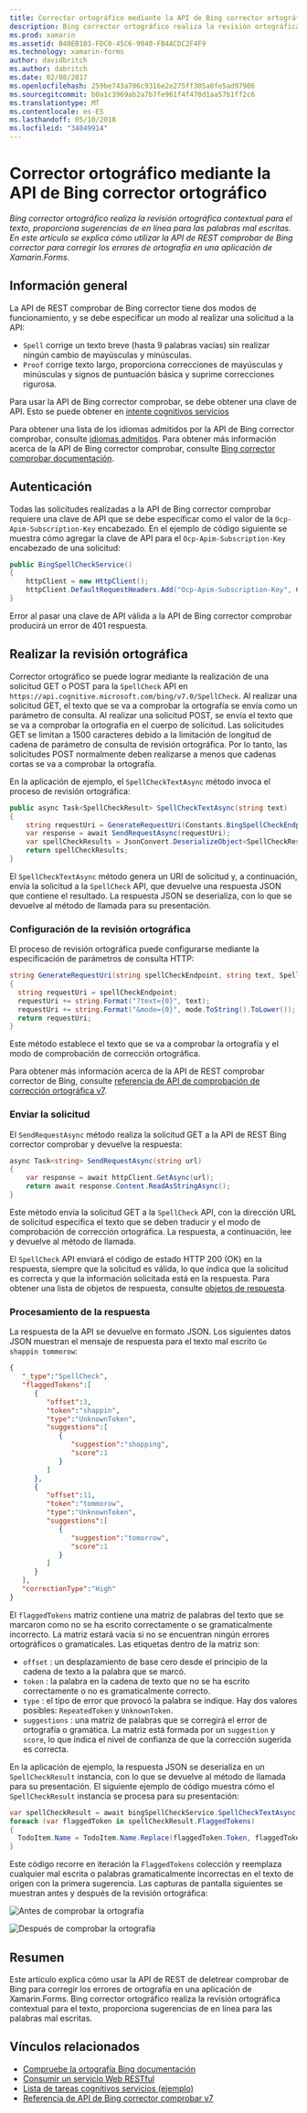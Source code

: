 ```yaml
---
title: Corrector ortográfico mediante la API de Bing corrector ortográfico
description: Bing corrector ortográfico realiza la revisión ortográfica contextual para el texto, proporciona sugerencias de en línea para las palabras mal escritas. En este artículo se explica cómo utilizar la API de REST comprobar de Bing corrector para corregir los errores de ortografía en una aplicación de Xamarin.Forms.
ms.prod: xamarin
ms.assetid: B40EB103-FDC0-45C6-9940-FB4ACDC2F4F9
ms.technology: xamarin-forms
author: davidbritch
ms.author: dabritch
ms.date: 02/08/2017
ms.openlocfilehash: 259be743a706c9316e2e275ff305a0fe5ad97906
ms.sourcegitcommit: b0a1c3969ab2a7b7fe961f4f470d1aa57b1ff2c6
ms.translationtype: MT
ms.contentlocale: es-ES
ms.lasthandoff: 05/10/2018
ms.locfileid: "34049914"
---
```

# <a name="spell-checking-using-the-bing-spell-check-api"></a>Corrector ortográfico mediante la API de Bing corrector ortográfico

_Bing corrector ortográfico realiza la revisión ortográfica contextual para el texto, proporciona sugerencias de en línea para las palabras mal escritas. En este artículo se explica cómo utilizar la API de REST comprobar de Bing corrector para corregir los errores de ortografía en una aplicación de Xamarin.Forms._

## <a name="overview"></a>Información general

La API de REST comprobar de Bing corrector tiene dos modos de funcionamiento, y se debe especificar un modo al realizar una solicitud a la API:

- `Spell` corrige un texto breve (hasta 9 palabras vacías) sin realizar ningún cambio de mayúsculas y minúsculas.
- `Proof` corrige texto largo, proporciona correcciones de mayúsculas y minúsculas y signos de puntuación básica y suprime correcciones rigurosa.

Para usar la API de Bing corrector comprobar, se debe obtener una clave de API. Esto se puede obtener en [intente cognitivos servicios](https://azure.microsoft.com/try/cognitive-services/)

Para obtener una lista de los idiomas admitidos por la API de Bing corrector comprobar, consulte [idiomas admitidos](/azure/cognitive-services/bing-spell-check/bing-spell-check-supported-languages/). Para obtener más información acerca de la API de Bing corrector comprobar, consulte [Bing corrector comprobar documentación](/azure/cognitive-services/bing-spell-check/).

## <a name="authentication"></a>Autenticación

Todas las solicitudes realizadas a la API de Bing corrector comprobar requiere una clave de API que se debe especificar como el valor de la `Ocp-Apim-Subscription-Key` encabezado. En el ejemplo de código siguiente se muestra cómo agregar la clave de API para el `Ocp-Apim-Subscription-Key` encabezado de una solicitud:

```csharp
public BingSpellCheckService()
{
    httpClient = new HttpClient();
    httpClient.DefaultRequestHeaders.Add("Ocp-Apim-Subscription-Key", Constants.BingSpellCheckApiKey);
}
```

Error al pasar una clave de API válida a la API de Bing corrector comprobar producirá un error de 401 respuesta.

## <a name="performing-spell-checking"></a>Realizar la revisión ortográfica

Corrector ortográfico se puede lograr mediante la realización de una solicitud GET o POST para la `SpellCheck` API en `https://api.cognitive.microsoft.com/bing/v7.0/SpellCheck`. Al realizar una solicitud GET, el texto que se va a comprobar la ortografía se envía como un parámetro de consulta. Al realizar una solicitud POST, se envía el texto que se va a comprobar la ortografía en el cuerpo de solicitud. Las solicitudes GET se limitan a 1500 caracteres debido a la limitación de longitud de cadena de parámetro de consulta de revisión ortográfica. Por lo tanto, las solicitudes POST normalmente deben realizarse a menos que cadenas cortas se va a comprobar la ortografía.

En la aplicación de ejemplo, el `SpellCheckTextAsync` método invoca el proceso de revisión ortográfica:

```csharp
public async Task<SpellCheckResult> SpellCheckTextAsync(string text)
{
    string requestUri = GenerateRequestUri(Constants.BingSpellCheckEndpoint, text, SpellCheckMode.Spell);
    var response = await SendRequestAsync(requestUri);
    var spellCheckResults = JsonConvert.DeserializeObject<SpellCheckResult>(response);
    return spellCheckResults;
}
```

El `SpellCheckTextAsync` método genera un URI de solicitud y, a continuación, envía la solicitud a la `SpellCheck` API, que devuelve una respuesta JSON que contiene el resultado. La respuesta JSON se deserializa, con lo que se devuelve al método de llamada para su presentación.

### <a name="configuring-spell-checking"></a>Configuración de la revisión ortográfica

El proceso de revisión ortográfica puede configurarse mediante la especificación de parámetros de consulta HTTP:

```csharp
string GenerateRequestUri(string spellCheckEndpoint, string text, SpellCheckMode mode)
{
  string requestUri = spellCheckEndpoint;
  requestUri += string.Format("?text={0}", text);                         // text to spell check
  requestUri += string.Format("&mode={0}", mode.ToString().ToLower());    // spellcheck mode - proof or spell
  return requestUri;
}
```

Este método establece el texto que se va a comprobar la ortografía y el modo de comprobación de corrección ortográfica.

Para obtener más información acerca de la API de REST comprobar corrector de Bing, consulte [referencia de API de comprobación de corrección ortográfica v7](/rest/api/cognitiveservices/bing-spell-check-api-v7-reference/).

### <a name="sending-the-request"></a>Enviar la solicitud

El `SendRequestAsync` método realiza la solicitud GET a la API de REST Bing corrector comprobar y devuelve la respuesta:

```csharp
async Task<string> SendRequestAsync(string url)
{
    var response = await httpClient.GetAsync(url);
    return await response.Content.ReadAsStringAsync();
}
```

Este método envía la solicitud GET a la `SpellCheck` API, con la dirección URL de solicitud especifica el texto que se deben traducir y el modo de comprobación de corrección ortográfica. La respuesta, a continuación, lee y devuelve al método de llamada.

El `SpellCheck` API enviará el código de estado HTTP 200 (OK) en la respuesta, siempre que la solicitud es válida, lo que indica que la solicitud es correcta y que la información solicitada está en la respuesta. Para obtener una lista de objetos de respuesta, consulte [objetos de respuesta](/rest/api/cognitiveservices/bing-spell-check-api-v7-reference#response-objects).

### <a name="processing-the-response"></a>Procesamiento de la respuesta

La respuesta de la API se devuelve en formato JSON. Los siguientes datos JSON muestran el mensaje de respuesta para el texto mal escrito `Go shappin tommorow`:

```json
{  
   "_type":"SpellCheck",
   "flaggedTokens":[  
      {  
         "offset":3,
         "token":"shappin",
         "type":"UnknownToken",
         "suggestions":[  
            {  
               "suggestion":"shopping",
               "score":1
            }
         ]
      },
      {  
         "offset":11,
         "token":"tommorow",
         "type":"UnknownToken",
         "suggestions":[  
            {  
               "suggestion":"tomorrow",
               "score":1
            }
         ]
      }
   ],
   "correctionType":"High"
}
```

El `flaggedTokens` matriz contiene una matriz de palabras del texto que se marcaron como no se ha escrito correctamente o se gramaticalmente incorrecto. La matriz estará vacía si no se encuentran ningún errores ortográficos o gramaticales. Las etiquetas dentro de la matriz son:

- `offset` : un desplazamiento de base cero desde el principio de la cadena de texto a la palabra que se marcó.
- `token` : la palabra en la cadena de texto que no se ha escrito correctamente o no es gramaticalmente correcto.
- `type` : el tipo de error que provocó la palabra se indique. Hay dos valores posibles: `RepeatedToken` y `UnknownToken`.
- `suggestions` : una matriz de palabras que se corregirá el error de ortografía o gramática. La matriz está formada por un `suggestion` y `score`, lo que indica el nivel de confianza de que la corrección sugerida es correcta.

En la aplicación de ejemplo, la respuesta JSON se deserializa en un `SpellCheckResult` instancia, con lo que se devuelve al método de llamada para su presentación. El siguiente ejemplo de código muestra cómo el `SpellCheckResult` instancia se procesa para su presentación:

```csharp
var spellCheckResult = await bingSpellCheckService.SpellCheckTextAsync(TodoItem.Name);
foreach (var flaggedToken in spellCheckResult.FlaggedTokens)
{
  TodoItem.Name = TodoItem.Name.Replace(flaggedToken.Token, flaggedToken.Suggestions.FirstOrDefault().Suggestion);
}
```

Este código recorre en iteración la `FlaggedTokens` colección y reemplaza cualquier mal escrita o palabras gramaticalmente incorrectas en el texto de origen con la primera sugerencia. Las capturas de pantalla siguientes se muestran antes y después de la revisión ortográfica:

![](spell-check-images/before-spell-check.png "Antes de comprobar la ortografía")

![](spell-check-images/after-spell-check.png "Después de comprobar la ortografía")

## <a name="summary"></a>Resumen

Este artículo explica cómo usar la API de REST de deletrear comprobar de Bing para corregir los errores de ortografía en una aplicación de Xamarin.Forms. Bing corrector ortográfico realiza la revisión ortográfica contextual para el texto, proporciona sugerencias de en línea para las palabras mal escritas.

## <a name="related-links"></a>Vínculos relacionados

- [Compruebe la ortografía Bing documentación](/azure/cognitive-services/bing-spell-check/)
- [Consumir un servicio Web RESTful](~/xamarin-forms/data-cloud/consuming/rest.md)
- [Lista de tareas cognitivos servicios (ejemplo)](https://developer.xamarin.com/samples/xamarin-forms/WebServices/TodoCognitiveServices/)
- [Referencia de API de Bing corrector comprobar v7](/rest/api/cognitiveservices/bing-spell-check-api-v7-reference/)
